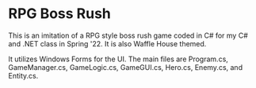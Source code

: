 # RPG Boss Rush
This is an imitation of a RPG style boss rush game coded in C# for my C# and .NET class in Spring '22. It is also Waffle House themed.

It utilizes Windows Forms for the UI. The main files are Program.cs, GameManager.cs, GameLogic.cs, GameGUI.cs, Hero.cs, Enemy.cs, and Entity.cs.
